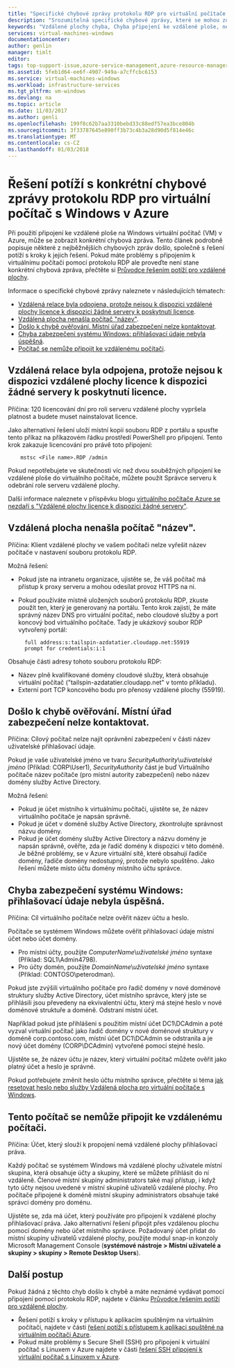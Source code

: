 ```yaml
---
title: "Specifické chybové zprávy protokolu RDP pro virtuální počítače Azure | Microsoft Docs"
description: "Srozumitelná specifické chybové zprávy, které se mohou zobrazit při pokusu o použití připojení ke vzdálené ploše do virtuálního počítače s Windows v Azure"
keywords: "Vzdálené plochy chyba, Chyba připojení ke vzdálené ploše, nelze se připojit k virtuální počítač, řešení potíží vzdálené plochy"
services: virtual-machines-windows
documentationcenter: 
author: genlin
manager: timlt
editor: 
tags: top-support-issue,azure-service-management,azure-resource-manager
ms.assetid: 5feb1d64-ee6f-4907-949a-a7cffcbc6153
ms.service: virtual-machines-windows
ms.workload: infrastructure-services
ms.tgt_pltfrm: vm-windows
ms.devlang: na
ms.topic: article
ms.date: 11/03/2017
ms.author: genli
ms.openlocfilehash: 199f8c62b7aa3310bebd33c88edf57ea3bce804b
ms.sourcegitcommit: 3f33787645e890ff3b73c4b3a28d90d5f814e46c
ms.translationtype: MT
ms.contentlocale: cs-CZ
ms.lasthandoff: 01/03/2018
---
```

# <a name="troubleshooting-specific-rdp-error-messages-to-a-windows-vm-in-azure"></a>Řešení potíží s konkrétní chybové zprávy protokolu RDP pro virtuální počítač s Windows v Azure
Při použití připojení ke vzdálené ploše na Windows virtuální počítač (VM) v Azure, může se zobrazit konkrétní chybová zpráva. Tento článek podrobně popisuje některé z nejběžnějších chybových zpráv došlo, společně s řešení potíží s kroky k jejich řešení. Pokud máte problémy s připojením k virtuálnímu počítači pomocí protokolu RDP ale proveďte není stane konkrétní chybová zpráva, přečtěte si [Průvodce řešením potíží pro vzdálené plochy](troubleshoot-rdp-connection.md?toc=%2fazure%2fvirtual-machines%2fwindows%2ftoc.json).

Informace o specifické chybové zprávy naleznete v následujících tématech:

* [Vzdálená relace byla odpojena, protože nejsou k dispozici vzdálené plochy licence k dispozici žádné servery k poskytnutí licence](#rdplicense).
* [Vzdálená plocha nenašla počítač "název"](#rdpname).
* [Došlo k chybě ověřování. Místní úřad zabezpečení nelze kontaktovat](#rdpauth).
* [Chyba zabezpečení systému Windows: přihlašovací údaje nebyla úspěšná](#wincred).
* [Počítač se nemůže připojit ke vzdálenému počítači](#rdpconnect).

<a id="rdplicense"></a>

## <a name="the-remote-session-was-disconnected-because-there-are-no-remote-desktop-license-servers-available-to-provide-a-license"></a>Vzdálená relace byla odpojena, protože nejsou k dispozici vzdálené plochy licence k dispozici žádné servery k poskytnutí licence.
Příčina: 120 licencování dní pro roli serveru vzdálené plochy vypršela platnost a budete muset nainstalovat licence.

Jako alternativní řešení uloží místní kopii souboru RDP z portálu a spusťte tento příkaz na příkazovém řádku prostředí PowerShell pro připojení. Tento krok zakazuje licencování pro právě toto připojení:

        mstsc <File name>.RDP /admin

Pokud nepotřebujete ve skutečnosti víc než dvou souběžných připojení ke vzdálené ploše do virtuálního počítače, můžete použít Správce serveru k odebrání role serveru vzdálené plochy.

Další informace naleznete v příspěvku blogu [virtuálního počítače Azure se nezdaří s "Vzdálené plochy licence k dispozici žádné servery"](https://blogs.msdn.microsoft.com/mast/2014/01/21/rdp-to-azure-vm-fails-with-no-remote-desktop-license-servers-available/).

<a id="rdpname"></a>

## <a name="remote-desktop-cant-find-the-computer-name"></a>Vzdálená plocha nenašla počítač "název".
Příčina: Klient vzdálené plochy ve vašem počítači nelze vyřešit název počítače v nastavení souboru protokolu RDP.

Možná řešení:

* Pokud jste na intranetu organizace, ujistěte se, že váš počítač má přístup k proxy serveru a mohou odesílat provoz HTTPS na ni.
* Pokud používáte místně uložených souborů protokolu RDP, zkuste použít ten, který je generovaný na portálu. Tento krok zajistí, že máte správný název DNS pro virtuální počítač, nebo cloudové služby a port koncový bod virtuálního počítače. Tady je ukázkový soubor RDP vytvořený portál:
  
        full address:s:tailspin-azdatatier.cloudapp.net:55919
        prompt for credentials:i:1

Obsahuje části adresy tohoto souboru protokolu RDP:

* Název plně kvalifikované domény cloudové služby, která obsahuje virtuální počítač ("tailspin-azdatatier.cloudapp.net" v tomto příkladu).
* Externí port TCP koncového bodu pro přenosy vzdálené plochy (55919).

<a id="rdpauth"></a>

## <a name="an-authentication-error-has-occurred-the-local-security-authority-cannot-be-contacted"></a>Došlo k chybě ověřování. Místní úřad zabezpečení nelze kontaktovat.
Příčina: Cílový počítač nelze najít oprávnění zabezpečení v části název uživatelské přihlašovací údaje.

Pokud je vaše uživatelské jméno ve tvaru *SecurityAuthority*\\*uživatelské jméno* (Příklad: CORP\User1), *SecurityAuthority* část je buď Virtuálního počítače název počítače (pro místní autority zabezpečení) nebo název domény služby Active Directory.

Možná řešení:

* Pokud je účet místního k virtuálnímu počítači, ujistěte se, že název virtuálního počítače je napsán správně.
* Pokud je účet v doméně služby Active Directory, zkontrolujte správnost názvu domény.
* Pokud je účet domény služby Active Directory a názvu domény je napsán správně, ověřte, zda je řadič domény k dispozici v této doméně. Je běžné problémy, se v Azure virtuální sítě, které obsahují řadiče domény, řadiče domény nedostupný, protože nebylo spuštěno. Jako řešení můžete místo účtu domény místního účtu správce.

<a id="wincred"></a>

## <a name="windows-security-error-your-credentials-did-not-work"></a>Chyba zabezpečení systému Windows: přihlašovací údaje nebyla úspěšná.
Příčina: Cíl virtuálního počítače nelze ověřit název účtu a heslo.

Počítače se systémem Windows můžete ověřit přihlašovací údaje místní účet nebo účet domény.

* Pro místní účty, použijte *ComputerName*\\*uživatelské jméno* syntaxe (Příklad: SQL1\Admin4798).
* Pro účty domén, použijte *DomainName*\\*uživatelské jméno* syntaxe (Příklad: CONTOSO\peterodman).

Pokud jste zvýšili virtuálního počítače pro řadič domény v nové doménové struktury služby Active Directory, účet místního správce, který jste se přihlásili jsou převedeny na ekvivalentní účtu, který má stejné heslo v nové doménové struktuře a doméně. Odstraní místní účet.

Například pokud jste přihlášeni s použitím místní účet DC1\DCAdmin a poté vyzval virtuální počítač jako řadič domény v nové doménové struktury v doméně corp.contoso.com, místní účet DC1\DCAdmin se odstranila a je nový účet domény (CORP\DCAdmin) vytvořené pomocí stejné heslo.

Ujistěte se, že název účtu je název, který virtuální počítač můžete ověřit jako platný účet a heslo je správné.

Pokud potřebujete změnit heslo účtu místního správce, přečtěte si téma [jak resetovat heslo nebo služby Vzdálená plocha pro virtuální počítače s Windows](reset-rdp.md?toc=%2fazure%2fvirtual-machines%2fwindows%2ftoc.json).

<a id="rdpconnect"></a>

## <a name="this-computer-cant-connect-to-the-remote-computer"></a>Tento počítač se nemůže připojit ke vzdálenému počítači.
Příčina: Účet, který slouží k propojení nemá vzdálené plochy přihlašovací práva.

Každý počítač se systémem Windows má vzdálené plochy uživatele místní skupina, která obsahuje účty a skupiny, které se můžete přihlásit do ní vzdáleně. Členové místní skupiny administrators také mají přístup, i když tyto účty nejsou uvedené v místní skupině uživatelů vzdálené plochy. Pro počítače připojené k doméně místní skupiny administrators obsahuje také správci domény pro doménu.

Ujistěte se, zda má účet, který používáte pro připojení k vzdálené plochy přihlašovací práva. Jako alternativní řešení připojit přes vzdálenou plochu pomocí domény nebo účet místního správce. Požadovaný účet přidat do místní skupiny uživatelů vzdálené plochy, použijte modul snap-in konzoly Microsoft Management Console (**systémové nástroje > Místní uživatelé a skupiny > skupiny > Remote Desktop Users**).

## <a name="next-steps"></a>Další postup
Pokud žádná z těchto chyb došlo k chybě a máte neznámé vydávat pomocí připojení pomocí protokolu RDP, najdete v článku [Průvodce řešením potíží pro vzdálené plochy](troubleshoot-rdp-connection.md?toc=%2fazure%2fvirtual-machines%2fwindows%2ftoc.json).

* Řešení potíží s kroky v přístupu k aplikacím spuštěným na virtuálním počítači, najdete v části [řešení potíží s přístupem k aplikaci spuštěné na virtuálním počítači Azure](../linux/troubleshoot-app-connection.md?toc=%2fazure%2fvirtual-machines%2flinux%2ftoc.json).
* Pokud máte problémy s Secure Shell (SSH) pro připojení k virtuální počítač s Linuxem v Azure najdete v části [řešení SSH připojení k virtuální počítač s Linuxem v Azure](../linux/troubleshoot-ssh-connection.md?toc=%2fazure%2fvirtual-machines%2flinux%2ftoc.json).

